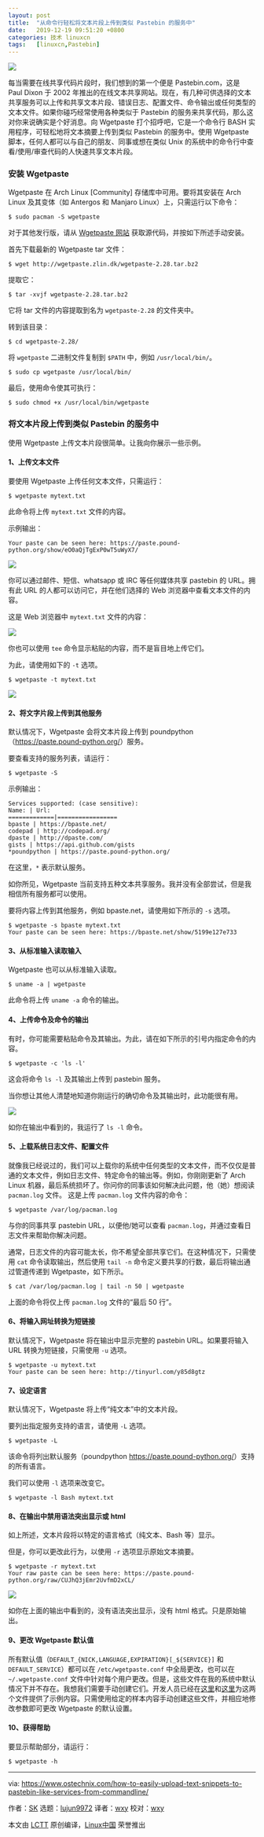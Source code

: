 ```yaml
---
layout: post
title:	"从命令行轻松将文本片段上传到类似 Pastebin 的服务中"
date:	2019-12-19 09:51:20 +0800 
categories:	技术 linuxcn 
tags:	[linuxcn,Pastebin]
---
```



![](/Asserts/Images/album/201912/19/095124upi8f388p989838e.png)


每当需要在线共享代码片段时，我们想到的第一个便是 Pastebin.com，这是 Paul Dixon 于 2002 年推出的在线文本共享网站。现在，有几种可供选择的文本共享服务可以上传和共享文本片段、错误日志、配置文件、命令输出或任何类型的文本文件。如果你碰巧经常使用各种类似于 Pastebin 的服务来共享代码，那么这对你来说确实是个好消息。向 Wgetpaste 打个招呼吧，它是一个命令行 BASH 实用程序，可轻松地将文本摘要上传到类似 Pastebin 的服务中。使用 Wgetpaste 脚本，任何人都可以与自己的朋友、同事或想在类似 Unix 的系统中的命令行中查看/使用/审查代码的人快速共享文本片段。


### 安装 Wgetpaste


Wgetpaste 在 Arch Linux [Community] 存储库中可用。要将其安装在 Arch Linux 及其变体（如 Antergos 和 Manjaro Linux）上，只需运行以下命令：



```
$ sudo pacman -S wgetpaste
```

对于其他发行版，请从 [Wgetpaste 网站](http://wgetpaste.zlin.dk/) 获取源代码，并按如下所述手动安装。


首先下载最新的 Wgetpaste tar 文件：



```
$ wget http://wgetpaste.zlin.dk/wgetpaste-2.28.tar.bz2
```

提取它：



```
$ tar -xvjf wgetpaste-2.28.tar.bz2
```

它将 tar 文件的内容提取到名为 `wgetpaste-2.28` 的文件夹中。


转到该目录：



```
$ cd wgetpaste-2.28/
```

将 `wgetpaste` 二进制文件复制到 `$PATH` 中，例如 `/usr/local/bin/`。



```
$ sudo cp wgetpaste /usr/local/bin/
```

最后，使用命令使其可执行：



```
$ sudo chmod +x /usr/local/bin/wgetpaste
```

### 将文本片段上传到类似 Pastebin 的服务中


使用 Wgetpaste 上传文本片段很简单。让我向你展示一些示例。


#### 1、上传文本文件


要使用 Wgetpaste 上传任何文本文件，只需运行：



```
$ wgetpaste mytext.txt
```

此命令将上传 `mytext.txt` 文件的内容。


示例输出：



```
Your paste can be seen here: https://paste.pound-python.org/show/eO0aQjTgExP0wT5uWyX7/
```

![](/Asserts/Images/album/201912/19/095126aql8zbjl9fbm4aj8.png)


你可以通过邮件、短信、whatsapp 或 IRC 等任何媒体共享 pastebin 的 URL。拥有此 URL 的人都可以访问它，并在他们选择的 Web 浏览器中查看文本文件的内容。


这是 Web 浏览器中 `mytext.txt` 文件的内容：


![](/Asserts/Images/album/201912/19/095126fudroodpnd0exdrz.png)


你也可以使用 `tee` 命令显示粘贴的内容，而不是盲目地上传它们。


为此，请使用如下的 `-t` 选项。



```
$ wgetpaste -t mytext.txt
```

![](/Asserts/Images/album/201912/19/095128hc74fn35cvc84kf5.png)


#### 2、将文字片段上传到其他服务


默认情况下，Wgetpaste 会将文本片段上传到 poundpython（<https://paste.pound-python.org/>）服务。


要查看支持的服务列表，请运行：



```
$ wgetpaste -S
```

示例输出：



```
Services supported: (case sensitive):
Name: | Url:
=============|=================
bpaste | https://bpaste.net/
codepad | http://codepad.org/
dpaste | http://dpaste.com/
gists | https://api.github.com/gists
*poundpython | https://paste.pound-python.org/
```

在这里，`*` 表示默认服务。


如你所见，Wgetpaste 当前支持五种文本共享服务。我并没有全部尝试，但是我相信所有服务都可以使用。


要将内容上传到其他服务，例如 bpaste.net，请使用如下所示的 `-s` 选项。



```
$ wgetpaste -s bpaste mytext.txt
Your paste can be seen here: https://bpaste.net/show/5199e127e733
```

#### 3、从标准输入读取输入


Wgetpaste 也可以从标准输入读取。



```
$ uname -a | wgetpaste
```

此命令将上传 `uname -a` 命令的输出。


#### 4、上传命令及命令的输出


有时，你可能需要粘贴命令及其输出。为此，请在如下所示的引号内指定命令的内容。



```
$ wgetpaste -c 'ls -l'
```

这会将命令 `ls -l` 及其输出上传到 pastebin 服务。


当你想让其他人清楚地知道你刚运行的确切命令及其输出时，此功能很有用。


![](/Asserts/Images/album/201912/19/095129tovdosaahmyhpjj1.png)


如你在输出中看到的，我运行了 `ls -l` 命令。


#### 5、上载系统日志文件、配置文件


就像我已经说过的，我们可以上载你的系统中任何类型的文本文件，而不仅仅是普通的文本文件，例如日志文件、特定命令的输出等。例如，你刚刚更新了 Arch Linux 机器，最后系统损坏了。你问你的同事该如何解决此问题，他（她）想阅读 `pacman.log` 文件。 这是上传 `pacman.log` 文件内容的命令：



```
$ wgetpaste /var/log/pacman.log
```

与你的同事共享 pastebin URL，以便他/她可以查看 `pacman.log`，并通过查看日志文件来帮助你解决问题。


通常，日志文件的内容可能太长，你不希望全部共享它们。在这种情况下，只需使用 `cat` 命令读取输出，然后使用 `tail -n` 命令定义要共享的行数，最后将输出通过管道传递到 Wgetpaste，如下所示。



```
$ cat /var/log/pacman.log | tail -n 50 | wgetpaste
```

上面的命令将仅上传 `pacman.log` 文件的“最后 50 行”。


#### 6、将输入网址转换为短链接


默认情况下，Wgetpaste 将在输出中显示完整的 pastebin URL。如果要将输入 URL 转换为短链接，只需使用 `-u` 选项。



```
$ wgetpaste -u mytext.txt
Your paste can be seen here: http://tinyurl.com/y85d8gtz
```

#### 7、设定语言


默认情况下，Wgetpaste 将上传“纯文本”中的文本片段。


要列出指定服务支持的语言，请使用 `-L` 选项。



```
$ wgetpaste -L
```

该命令将列出默认服务（poundpython <https://paste.pound-python.org/>）支持的所有语言。


我们可以使用 `-l` 选项来改变它。



```
$ wgetpaste -l Bash mytext.txt
```

#### 8、在输出中禁用语法突出显示或 html


如上所述，文本片段将以特定的语言格式（纯文本、Bash 等）显示。


但是，你可以更改此行为，以使用 `-r` 选项显示原始文本摘要。



```
$ wgetpaste -r mytext.txt
Your raw paste can be seen here: https://paste.pound-python.org/raw/CUJhQ3jEmr2UvfmD2xCL/
```

![](/Asserts/Images/album/201912/19/095129dllyppq8ppp8509u.png)


如你在上面的输出中看到的，没有语法突出显示，没有 html 格式。只是原始输出。


#### 9、更改 Wgetpaste 默认值


所有默认值（`DEFAULT_{NICK,LANGUAGE,EXPIRATION}[_${SERVICE}]` 和 `DEFAULT_SERVICE`）都可以在 `/etc/wgetpaste.conf` 中全局更改，也可以在 `~/.wgetpaste.conf` 文件中针对每个用户更改。但是，这些文件在我的系统中默认情况下并不存在。我想我们需要手动创建它们。开发人员已经在[这里](http://wgetpaste.zlin.dk/zlin.conf)和[这里](http://wgetpaste.zlin.dk/wgetpaste.example)为这两个文件提供了示例内容。只需使用给定的样本内容手动创建这些文件，并相应地修改参数即可更改 Wgetpaste 的默认设置。


#### 10、获得帮助


要显示帮助部分，请运行：



```
$ wgetpaste -h
```



---


via: <https://www.ostechnix.com/how-to-easily-upload-text-snippets-to-pastebin-like-services-from-commandline/>


作者：[SK](https://www.ostechnix.com/author/sk/) 选题：[lujun9972](https://github.com/lujun9972) 译者：[wxy](https://github.com/wxy) 校对：[wxy](https://github.com/wxy)


本文由 [LCTT](https://github.com/LCTT/TranslateProject) 原创编译，[Linux中国](https://linux.cn/) 荣誉推出
